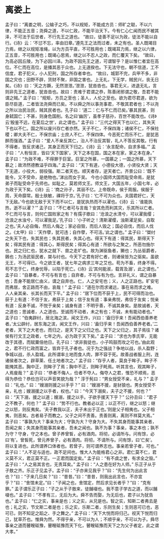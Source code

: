 # 离娄上
孟子曰：“离娄之明，公输子之巧，不以规矩，不能成方员：师旷之聪，不以六律，不能正五音；尧舜之道，不以仁政，不能平治天下。今有仁心仁闻而民不被其泽，不可法于后世者，不行先王之道也。
“故曰，徒善不足以为政，徒法不能以自行。《诗》云：‘不愆不忘，率由旧章。’遵先王之法而过者，未之有也。圣人既竭目力焉，继之以规矩准绳，以为方员平直，不可胜用也；既竭耳力焉，继之以六律，正五音，不可胜用也；既竭心思焉，继之以不忍人之政，而仁覆天下矣。
“故曰，为高必因丘陵，为下必因川泽。为政不因先王之道，可谓智乎？是以惟仁者宜在高位。不仁而在高位，是播其恶于众也。上无道揆也。下无法守也，朝不信道，工不信度，君子犯义，小人犯刑，国之所存者幸也。
“故曰，城郭不完，兵甲不多，非国之灾也；田野不辟，货财不聚，非国之害也。上无礼，下无学，贼民兴，丧无日矣。《诗》曰：‘天之方蹶，无然泄泄。’泄泄，犹沓沓也。事君无义，进退无礼，言则非先王之道者，犹沓沓也。故曰：责难于君谓之恭，陈善闭邪谓之敬，吾君不能谓之贼。”
孟子曰：“规矩，方员之至也；圣人，人伦之至也。欲为君尽君道，欲为臣尽臣道，二者皆法尧舜而已矣。不以舜之所以事尧事君，不敬其君者也；不以尧之所以治民治民，贼其民者也。孔子曰：‘道二：仁与不仁而已矣。’暴其民甚，则身弑国亡；不甚，则身危国削。名之曰‘幽厉’，虽孝子慈孙，百世不能改也。《诗》云‘殷鉴不远，在夏后之世’，此之谓也。”
孟子曰：“三代之得天下也以仁，其失天下也以不仁。国之所以废兴存亡者亦然。天子不仁，不保四海；诸侯不仁，不保社稷；卿大夫不仁，不保宗庙；士庶人不仁，不保四体。今恶死亡而乐不仁，是犹恶醉而强酒。”
孟子曰：“爱人不亲反其仁，治人不治反其智，礼人不答反其敬。行有不得者，皆反求诸己，其身正而天下归之。《诗》云：‘永言配命，自求多福。’”
孟子曰：“人有恒言，皆曰‘天下国家’。天下之本在国，国之本在家，家之本在身。”
孟子曰：“为政不难，不得罪于巨室。巨室之所慕，一国慕之；一国之所慕，天下慕之；故沛然德教溢乎四海。”
孟子曰：“天下有道，小德役大德，小贤役大贤；天下无道，小役大，弱役强。斯二者天也。顺天者存，逆天者亡。齐景公曰：‘既不能令，又不受命，是绝物也。’涕出而女于吴。
今也小国师大国而耻受命焉，是犹弟子而耻受命于先师也。如耻之，莫若师文王。师文王，大国五年，小国七年，必为政于天下矣。《诗》云：‘商之孙子，其丽不亿。上帝既命，侯于周服。侯服于周，天命靡常。殷士肤敏，祼将于京。’孔子曰：‘仁不可为众也。夫国君好仁，天下无敌。’今也欲无敌于天下而不以仁，是犹执热而不以濯也。《诗》云：‘谁能执热，逝不以濯？’”
孟子曰：“不仁者可与言哉？安其危而利其灾，乐其所以亡者。不仁而可与言，则何亡国败家之有？有孺子歌曰：‘沧浪之水清兮，可以濯我缨；沧浪之水浊兮，可以濯我足。’孔子曰：‘小子听之！清斯濯缨，浊斯濯足矣，自取之也。’夫人必自侮，然后人侮之；家必自毁，而后人毁之；国必自伐，而后人伐之。《太甲》曰：‘天作孽，犹可违；自作孽，不可活。’此之谓也。”
孟子曰：“桀纣之失天下也，失其民也；失其民者，失其心也。得天下有道：得其民，斯得天下矣；得其民有道：得其心，斯得民矣；得其心有道：所欲与之聚之，所恶勿施尔也。民之归仁也，犹水之就下、兽之走圹也。故为渊驱鱼者，獭也；为丛驱爵者，鸇也；为汤武驱民者，桀与纣也。今天下之君有好仁者，则诸侯皆为之驱矣。虽欲无王，不可得已。今之欲王者，犹七年之病求三年之艾也。苟为不畜，终身不得。苟不志于仁，终身忧辱，以陷于死亡。《诗》云‘其何能淑，载胥及溺’，此之谓也。”
孟子曰：“自暴者，不可与有言也；自弃者，不可与有为也。言非礼义，谓之自暴也；吾身不能居仁由义，谓之自弃也。仁，人之安宅也；义，人之正路也。旷安宅而弗居，舍正路而不由，哀哉！”
孟子曰：“道在尔而求诸远，事在易而求之难。人人亲其亲、长其长而天下平。”
孟子曰：“居下位而不获于上，民不可得而治也。获于上有道：不信于友，弗获于上矣；信于友有道：事亲弗悦，弗信于友矣；悦亲有道：反身不诚，不悦于亲矣；诚身有道：不明乎善，不诚其身矣。是故诚者，天之道也；思诚者，人之道也。至诚而不动者，未之有也；不诚，未有能动者也。”
孟子曰：“伯夷辟纣，居北海之滨，闻文王作，兴曰：‘盍归乎来！吾闻西伯善养老者。’太公辟纣，居东海之滨，闻文王作，兴曰：‘盍归乎来！吾闻西伯善养老者。’二老者，天下之大老也，而归之，是天下之父归之也。天下之父归之，其子焉往？诸侯有行文王之政者，七年之内，必为政于天下矣。”
孟子曰：“求也为季氏宰，无能改于其德，而赋粟倍他日。孔子曰：‘求非我徒也，小子鸣鼓而攻之可也。’由此观之，君不行仁政而富之，皆弃于孔子者也。况于为之强战？争地以战，杀人盈野；争城以战，杀人盈城。此所谓率土地而食人肉，罪不容于死。故善战者服上刑，连诸侯者次之，辟草莱、任土地者次之。”
孟子曰：“存乎人者，莫良于眸子。眸子不能掩其恶。胸中正，则眸子了焉；胸中不正，则眸子眊焉。听其言也，观其眸子，人焉廋哉？”
孟子曰：“恭者不侮人，俭者不夺人。侮夺人之君，惟恐不顺焉，恶得为恭俭？恭俭岂可以声音笑貌为哉？”
淳于髡曰：“男女授受不亲，礼与？”
孟子曰：“礼也。”
曰：“嫂溺则援之以手乎？”
曰：“嫂溺不援，是豺狼也。男女授受不亲，礼也；嫂溺援之以手者，权也。”
曰：“今天下溺矣，夫子之不援，何也？”
曰：“天下溺，援之以道；嫂溺，援之以手。子欲手援天下乎？”
公孙丑曰：“君子之不教子，何也？”
孟子曰：“势不行也。教者必以正；以正不行，继之以怒；继之以怒，则反夷矣。‘夫子教我以正，夫子未出于正也。’则是父子相夷也。父子相夷，则恶矣。古者易子而教之。父子之间不责善。责善则离，离则不祥莫大焉。”
孟子曰：“事孰为大？事亲为大；守孰为大？守身为大。不失其身而能事其亲者，吾闻之矣；失其身而能事其亲者，吾未之闻也。孰不为事？事亲，事之本也；孰不为守？守身，守之本也。曾子养曾皙，必有酒肉。将彻，必请所与。问有馀，必曰‘有’。曾皙死，曾元养曾子，必有酒肉。将彻，不请所与。问有馀，曰‘亡矣’。将以复进也。此所谓养口体者也。若曾子，则可谓养志也。事亲若曾子者，可也。”
孟子曰：“人不足与适也，政不足间也。惟大人为能格君心之非。君仁莫不仁，君义莫不义，君正莫不正。一正君而国定矣。”
孟子曰：“有不虞之誉，有求全之毁。”
孟子曰：“人之易其言也，无责耳矣。”
孟子曰：“人之患在好为人师。”
乐正子从于子敖之齐。乐正子见孟子。孟子曰：“子亦来见我乎？”曰：“先生何为出此言也？”曰：“子来几日矣？”曰：“昔昔。”曰：“昔昔，则我出此言也，不亦宜乎？”曰：“舍馆未定。”曰：“子闻之也，舍馆定，然后求见长者乎？”曰：“克有罪。”
孟子谓乐正子曰：“子之从于子敖来，徒餔啜也。我不意子学古之道，而以餔啜也。”
孟子曰：“不孝有三，无后为大。舜不告而娶，为无后也，君子以为犹告也。”
孟子曰：“仁之实，事亲是也；义之实，从兄是也。智之实，知斯二者弗去是也；礼之实，节文斯二者是也；乐之实，乐斯二者，乐则生矣；生则恶可已也，恶可已，则不知足之蹈之、手之舞之。”
孟子曰：“天下大悦而将归己。视天下悦而归己，犹草芥也。惟舜为然。不得乎亲，不可以为人；不顺乎亲，不可以为子。舜尽事亲之道而瞽瞍砥豫，瞽瞍砥豫而天下化，瞽瞍砥豫而天下之为父子者定，此之谓大孝。”
